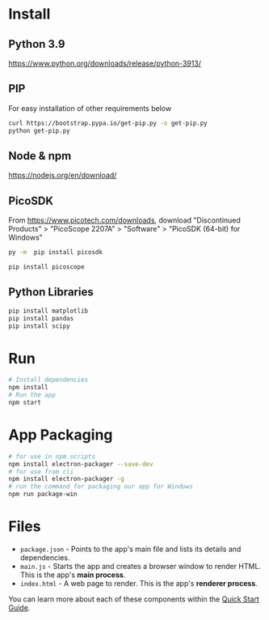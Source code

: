 # Install
## Python 3.9
https://www.python.org/downloads/release/python-3913/

## PIP 
For easy installation of other requirements below 
```bash
curl https://bootstrap.pypa.io/get-pip.py -o get-pip.py
python get-pip.py
```
 
## Node & npm
https://nodejs.org/en/download/

## PicoSDK
From https://www.picotech.com/downloads, download "Discontinued Products" > "PicoScope 2207A" > "Software" > "PicoSDK (64-bit) for Windows" 
```bash
py -m  pip install picosdk
```
```bash
pip install picoscope
```

## Python Libraries 
```bash
pip install matplotlib
pip install pandas
pip install scipy
```

# Run
```bash
# Install dependencies
npm install
# Run the app
npm start
```

# App Packaging
```bash
# for use in npm scripts
npm install electron-packager --save-dev
# for use from cli
npm install electron-packager -g
# run the command for packaging our app for Windows 
npm run package-win
```

# Files
- `package.json` - Points to the app's main file and lists its details and dependencies.
- `main.js` - Starts the app and creates a browser window to render HTML. This is the app's **main process**.
- `index.html` - A web page to render. This is the app's **renderer process**.

You can learn more about each of these components within the [Quick Start Guide](https://electronjs.org/docs/latest/tutorial/quick-start).
